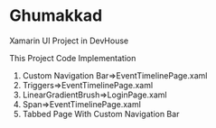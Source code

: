 # Ghumakkad
Xamarin UI Project in DevHouse

This Project Code Implementation 
1.  Custom Navigation Bar=>EventTimelinePage.xaml
2.  Triggers=>EventTimelinePage.xaml
3.  LinearGradientBrush=>LoginPage.xaml
4.  Span=>EventTimelinePage.xaml
5.  Tabbed Page With Custom Navigation Bar


